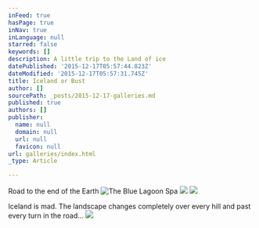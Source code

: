 ```yaml
---
inFeed: true
hasPage: true
inNav: true
inLanguage: null
starred: false
keywords: []
description: A little trip to the Land of ice
datePublished: '2015-12-17T05:57:44.823Z'
dateModified: '2015-12-17T05:57:31.745Z'
title: Iceland or Bust
author: []
sourcePath: _posts/2015-12-17-galleries.md
published: true
authors: []
publisher:
  name: null
  domain: null
  url: null
  favicon: null
url: galleries/index.html
_type: Article

---
```

Road to the end of the Earth
![The Blue Lagoon Spa](https://s3-us-west-2.amazonaws.com/the-grid-img/p/d9a389f1d4a04f7cddb65be8a1309f33e38fc3a5.jpg)
![](https://the-grid-user-content.s3-us-west-2.amazonaws.com/19278332-b2e5-4d24-b330-52569e9dd1b0.jpg)
![](https://s3-us-west-2.amazonaws.com/the-grid-img/p/ae44ccd244b8e78182187c8a9091bd658cba163c.jpg)

Iceland is mad. The landscape changes completely over every hill and past every turn in the road...
![](https://s3-us-west-2.amazonaws.com/the-grid-img/p/c14aa947c9cc14bc7b9c98075b8c6f88227aa172.jpg)